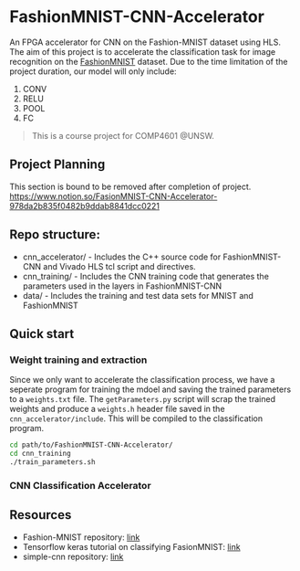 # FashionMNIST-CNN-Accelerator
An FPGA accelerator for CNN on the Fashion-MNIST dataset using HLS.
The aim of this project is to accelerate the classification task for image recognition on the [FashionMNIST](https://github.com/zalandoresearch/fashion-mnist) dataset.
Due to the time limitation of the project duration, our model will only include:
1. CONV
2. RELU
3. POOL
4. FC
> This is a course project for COMP4601 @UNSW.

## Project Planning
This section is bound to be removed after completion of project.
https://www.notion.so/FasionMNIST-CNN-Accelerator-978da2b835f0482b9ddab8841dcc0221

## Repo structure:
* cnn_accelerator/ - Includes the C++ source code for FashionMNIST-CNN and Vivado HLS tcl script and directives.
* cnn_training/ - Includes the CNN training code that generates the parameters used in the layers in FashionMNIST-CNN
* data/ - Includes the training and test data sets for MNIST and FashionMNIST

## Quick start
### Weight training and extraction
Since we only want to accelerate the classification process, we have a seperate program for training the mdoel and saving the trained parameters to a ```weights.txt``` file. The ```getParameters.py``` script will scrap the trained weights and produce a ```weights.h``` header file saved in the ```cnn_accelerator/include```. This will be compiled to the classification program.
```bash
cd path/to/FashionMNIST-CNN-Accelerator/
cd cnn_training
./train_parameters.sh
```

### CNN Classification Accelerator

## Resources
* Fashion-MNIST repository: [link](https://github.com/zalandoresearch/fashion-mnist)
* Tensorflow keras tutorial on classifying FasionMNIST: [link](https://www.tensorflow.org/tutorials/keras/classification)
* simple-cnn repository: [link](https://github.com/can1357/simple_cnn)